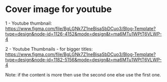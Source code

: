 # Cover image for youtube

1 - Youtube thumbnail: https://www.figma.com/file/BgLGNk7Z1neBisaSbDCuo3/Blog-Template?type=design&node-id=1126-4152&mode=design&t=ma6MTu1WPtT6VLWP-4 

2 - Youtube Thumbnails - for bigger titles: https://www.figma.com/file/BgLGNk7Z1neBisaSbDCuo3/Blog-Template?type=design&node-id=1182-5156&mode=design&t=ma6MTu1WPtT6VLWP-4

Note: if the content is more then use the second one else use the first one.
